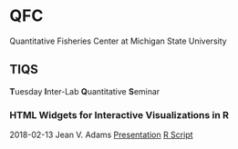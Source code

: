 # QFC

Quantitative Fisheries Center at Michigan State University

## TIQS
**T**uesday **I**nter-Lab **Q**uantitative **S**eminar

### HTML Widgets for Interactive Visualizations in R
2018-02-13 
Jean V. Adams
[Presentation](https://rawgit.com/JVAdams/QFC/master/2018-02-13%20TIQS%20Pres.html)
[R Script](https://raw.githubusercontent.com/JVAdams/QFC/master/2018-02-13%20TIQS.R)
